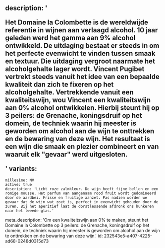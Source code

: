 description: '<p>Het Domaine la Colombette is de wereldwijde referentie in wijnen aan verlaagd alcohol. 10 jaar geleden werd het gamma aan 9% alcohol ontwikkeld. De uitdaging bestaat er steeds in om het perfecte evenwicht te vinden tussen smaak en textuur. Die uitdaging vergroot naarmate het alcoholgehalte lager wordt. Vincent Pugibet vertrekt steeds vanuit het idee van een bepaalde kwaliteit dan zich te fixeren op het alcoholgehalte. Vertrekkende vanuit een kwaliteitswijn, wou Vincent een kwaliteitswijn aan 0% alcohol ontwikkelen. Hierbij steunt hij op 3 peilers: de Grenache, koningsdruif op het domein, de techniek waarin hij meester is geworden om alcohol aan de wijn te onttrekken en de bewaring van deze wijn. Het resultaat is een wijn die smaak en plezier combineert en van waaruit elk "gevaar" werd uitgesloten.</p>'
variants:
  -
    millesime: NV
    active: true
    description: 'Licht roze zalmkleur. De wijn heeft fijne bellen en een romige mousse. Het parfum van aangenaam rood fruit wordt gedomineerd door de aardbei. Frisse en fruitige aanzet. Pas nadien worden we gewaar dat de wijn wat zoet is, perfect in evenwicht gehouden door de zuren. Bij het aperitief laat de dorstlessende afdronk ons hunkeren naar het tweede glas.'
meta_description: 'Om een kwaliteitswijn aan 0% te maken, steunt het Domaine la Colombette op 3 peilers: de Grenache, koningsdruif op het domein, de techniek waarin hij meester is geworden om alcohol aan de wijn te onttrekken en de bewaring van deze wijn.'
id: 232543e5-a407-4225-ad68-0248d0315d73
